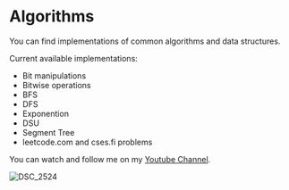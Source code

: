# Algorithms

You can find implementations of common algorithms and data structures.

Current available implementations:
- Bit manipulations
- Bitwise operations
- BFS
- DFS
- Exponention
- DSU
- Segment Tree
- leetcode.com and cses.fi problems

You can watch and follow me on my [Youtube Channel](https://www.youtube.com/@JavaIsHere).

![DSC_2524](https://github.com/javokhirakramjonov/Algorithm-Codes/assets/88347670/2e4fb033-74a5-4848-964a-3e8578b791de)


